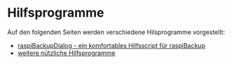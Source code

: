 # Hilfsprogramme

Auf den folgenden Seiten werden verschiedene Hilsprogramme vorgestellt:

  - [raspiBackupDialog - ein komfortables Hilfsscript für raspiBackup](raspibackupdialog-a-convenient-helper-script-for-raspibackup.md)
  - [weitere nützliche Hilfsprogramme](useful-helper-scripts.md)
